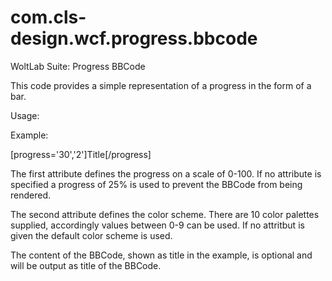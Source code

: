 # com.cls-design.wcf.progress.bbcode
WoltLab Suite: Progress BBCode

This code provides a simple representation of a progress in the form of a bar.

Usage:

Example:

[progress='30','2']Title[/progress]

The first attribute defines the progress on a scale of 0-100. If no attribute is specified a progress of 25% is used to prevent the BBCode from being rendered.

The second attribute defines the color scheme. There are 10 color palettes supplied, accordingly values between 0-9 can be used. If no attritbut is given the default color scheme is used.

The content of the BBCode, shown as title in the example, is optional and will be output as title of the BBCode.
